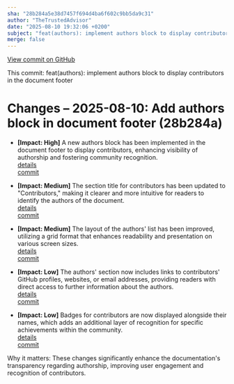 ```yaml
---
sha: "28b284a5e38d7457f694d4ba6f602c9bb5da9c31"
author: "TheTrustedAdvisor"
date: "2025-08-10 19:32:06 +0200"
subject: "feat(authors): implement authors block to display contributors in the document footer"
merge: false
---
```


[View commit on GitHub](https://github.com/TheTrustedAdvisor/FabricAdoptionFramework/commit/28b284a5e38d7457f694d4ba6f602c9bb5da9c31)

This commit: feat(authors): implement authors block to display contributors in the document footer

# Changes – 2025-08-10: Add authors block in document footer (28b284a)

- **[Impact: High]** A new authors block has been implemented in the document footer to display contributors, enhancing visibility of authorship and fostering community recognition.  
   [details](/docs/about/changes/2025-08-10-authors-block)  
   [commit](https://github.com/TheTrustedAdvisor/FabricAdoptionFramework/commit/28b284a5e38d7457f694d4ba6f602c9bb5da9c31)

- **[Impact: Medium]** The section title for contributors has been updated to "Contributors," making it clearer and more intuitive for readers to identify the authors of the document.  
   [details](/docs/about/changes/2025-08-10-authors-block)  
   [commit](https://github.com/TheTrustedAdvisor/FabricAdoptionFramework/commit/28b284a5e38d7457f694d4ba6f602c9bb5da9c31)

- **[Impact: Medium]** The layout of the authors' list has been improved, utilizing a grid format that enhances readability and presentation on various screen sizes.  
   [details](/docs/about/changes/2025-08-10-authors-block)  
   [commit](https://github.com/TheTrustedAdvisor/FabricAdoptionFramework/commit/28b284a5e38d7457f694d4ba6f602c9bb5da9c31)

- **[Impact: Low]** The authors' section now includes links to contributors' GitHub profiles, websites, or email addresses, providing readers with direct access to further information about the authors.  
   [details](/docs/about/changes/2025-08-10-authors-block)  
   [commit](https://github.com/TheTrustedAdvisor/FabricAdoptionFramework/commit/28b284a5e38d7457f694d4ba6f602c9bb5da9c31)

- **[Impact: Low]** Badges for contributors are now displayed alongside their names, which adds an additional layer of recognition for specific achievements within the community.  
   [details](/docs/about/changes/2025-08-10-authors-block)  
   [commit](https://github.com/TheTrustedAdvisor/FabricAdoptionFramework/commit/28b284a5e38d7457f694d4ba6f602c9bb5da9c31)

Why it matters: These changes significantly enhance the documentation's transparency regarding authorship, improving user engagement and recognition of contributors.
